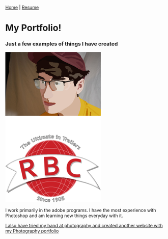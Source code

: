 [Home](index.md) | [Resume](resume.md) 


# My Portfolio!

### Just a few examples of things I have created

<img src="Raster.png" alt="raster headshot" width="300"/>

<img src="Images/ROGERS-LOGO.png" alt="raster headshot" width="300"/>

I work primarily in the adobe programs. I have the most experience with Photoshop and am learning new things everyday with it.

[I also have tried my hand at photography and created another website with my Photography portfolio](https://dxh405.wixsite.com/portfolio)
